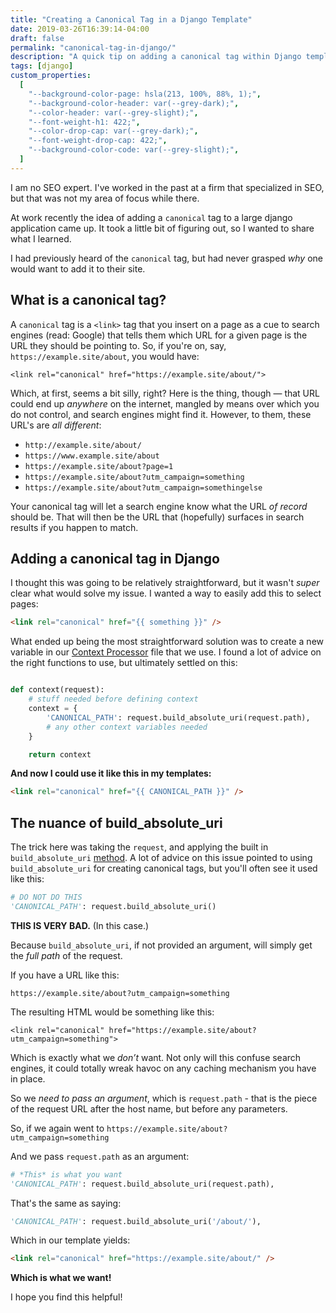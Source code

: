 ```yaml
---
title: "Creating a Canonical Tag in a Django Template"
date: 2019-03-26T16:39:14-04:00
draft: false
permalink: "canonical-tag-in-django/"
description: "A quick tip on adding a canonical tag within Django templates, and why."
tags: [django]
custom_properties:
  [
    "--background-color-page: hsla(213, 100%, 88%, 1);",
    "--background-color-header: var(--grey-dark);",
    "--color-header: var(--grey-slight);",
    "--font-weight-h1: 422;",
    "--color-drop-cap: var(--grey-dark);",
    "--font-weight-drop-cap: 422;",
    "--background-color-code: var(--grey-slight);",
  ]
---
```


I am no SEO expert. I've worked in the past at a firm that specialized in SEO, but that was not my area of focus while there.

At work recently the idea of adding a `canonical` tag to a large django application came up. It took a little bit of figuring out, so I wanted to share what I learned.

I had previously heard of the `canonical` tag, but had never grasped _why_ one would want to add it to their site.

## What is a canonical tag?

A `canonical` tag is a `<link>` tag that you insert on a page as a cue to search engines (read: Google) that tells them which URL for a given page is the URL they should be pointing to. So, if you're on, say, `https://example.site/about`, you would have:

`<link rel="canonical" href="https://example.site/about/">`

Which, at first, seems a bit silly, right? Here is the thing, though — that URL could end up _anywhere_ on the internet, mangled by means over which you do not control, and search engines might find it. However, to them, these URL's are _all different_:

- `http://example.site/about/`
- `https://www.example.site/about`
- `https://example.site/about?page=1`
- `https://example.site/about?utm_campaign=something`
- `https://example.site/about?utm_campaign=somethingelse`

Your canonical tag will let a search engine know what the URL _of record_ should be. That will then be the URL that (hopefully) surfaces in search results if you happen to match.

## Adding a canonical tag in Django

I thought this was going to be relatively straightforward, but it wasn't _super_ clear what would solve my issue. I wanted a way to easily add this to select pages:

```html
<link rel="canonical" href="{{ something }}" />
```

What ended up being the most straightforward solution was to create a new variable in our [Context Processor](https://docs.djangoproject.com/en/2.1/ref/templates/api/#writing-your-own-context-processors) file that we use. I found a lot of advice on the right functions to use, but ultimately settled on this:

```python

def context(request):
    # stuff needed before defining context
    context = {
        'CANONICAL_PATH': request.build_absolute_uri(request.path),
        # any other context variables needed
    }

    return context
```

**And now I could use it like this in my templates:**

```html
<link rel="canonical" href="{{ CANONICAL_PATH }}" />
```

## The nuance of build_absolute_uri

The trick here was taking the `request`, and applying the built in `build_absolute_uri` [method](https://docs.djangoproject.com/en/2.1/ref/request-response/#django.http.HttpRequest.build_absolute_uri). A lot of advice on this issue pointed to using `build_absolute_uri` for creating canonical tags, but you'll often see it used like this:

```python
# DO NOT DO THIS
'CANONICAL_PATH': request.build_absolute_uri()
```

**THIS IS VERY BAD.** (In this case.)

Because `build_absolute_uri`, if not provided an argument, will simply get the _full path_ of the request.

If you have a URL like this:

`https://example.site/about?utm_campaign=something`

The resulting HTML would be something like this:

`<link rel="canonical" href="https://example.site/about?utm_campaign=something">`

Which is exactly what we _don’t_ want. Not only will this confuse search engines, it could totally wreak havoc on any caching mechanism you have in place.

So we _need to pass an argument_, which is `request.path` - that is the piece of the request URL after the host name, but before any parameters.

So, if we again went to `https://example.site/about?utm_campaign=something`

And we pass `request.path` as an argument:

```python
# *This* is what you want
'CANONICAL_PATH': request.build_absolute_uri(request.path),
```

That's the same as saying:

```python
'CANONICAL_PATH': request.build_absolute_uri('/about/'),
```

Which in our template yields:

```html
<link rel="canonical" href="https://example.site/about/" />
```

**Which is what we want!**

I hope you find this helpful!

